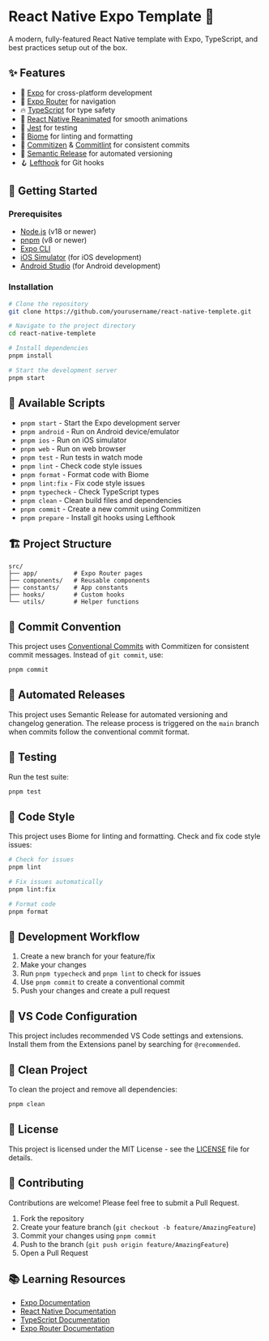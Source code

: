 # React Native Expo Template 📱

A modern, fully-featured React Native template with Expo, TypeScript, and best practices setup out of the box.

## ✨ Features

- 🚀 [Expo](https://expo.dev/) for cross-platform development
- 📱 [Expo Router](https://expo.github.io/router/docs/) for navigation
- 🔥 [TypeScript](https://www.typescriptlang.org/) for type safety
- 💅 [React Native Reanimated](https://docs.swmansion.com/react-native-reanimated/) for smooth animations
- 🧪 [Jest](https://jestjs.io/) for testing
- 🎯 [Biome](https://biomejs.dev/) for linting and formatting
- 📝 [Commitizen](https://commitizen-tools.github.io/commitizen/) & [Commitlint](https://commitlint.js.org/) for consistent commits
- 🔄 [Semantic Release](https://semantic-release.gitbook.io/) for automated versioning
- 🪝 [Lefthook](https://github.com/evilmartians/lefthook) for Git hooks

## 🚀 Getting Started

### Prerequisites

- [Node.js](https://nodejs.org/) (v18 or newer)
- [pnpm](https://pnpm.io/) (v8 or newer)
- [Expo CLI](https://docs.expo.dev/workflow/expo-cli/)
- [iOS Simulator](https://docs.expo.dev/workflow/ios-simulator/) (for iOS development)
- [Android Studio](https://docs.expo.dev/workflow/android-studio-emulator/) (for Android development)

### Installation

```bash
# Clone the repository
git clone https://github.com/yourusername/react-native-templete.git

# Navigate to the project directory
cd react-native-templete

# Install dependencies
pnpm install

# Start the development server
pnpm start
```

## 📜 Available Scripts

- `pnpm start` - Start the Expo development server
- `pnpm android` - Run on Android device/emulator
- `pnpm ios` - Run on iOS simulator
- `pnpm web` - Run on web browser
- `pnpm test` - Run tests in watch mode
- `pnpm lint` - Check code style issues
- `pnpm format` - Format code with Biome
- `pnpm lint:fix` - Fix code style issues
- `pnpm typecheck` - Check TypeScript types
- `pnpm clean` - Clean build files and dependencies
- `pnpm commit` - Create a new commit using Commitizen
- `pnpm prepare` - Install git hooks using Lefthook

## 🏗️ Project Structure

```
src/
├── app/          # Expo Router pages
├── components/   # Reusable components
├── constants/    # App constants
├── hooks/        # Custom hooks
└── utils/        # Helper functions
```

## 📝 Commit Convention

This project uses [Conventional Commits](https://www.conventionalcommits.org/) with Commitizen for consistent commit messages. Instead of `git commit`, use:

```bash
pnpm commit
```

## 🔄 Automated Releases

This project uses Semantic Release for automated versioning and changelog generation. The release process is triggered on the `main` branch when commits follow the conventional commit format.

## 🧪 Testing

Run the test suite:

```bash
pnpm test
```

## 🧹 Code Style

This project uses Biome for linting and formatting. Check and fix code style issues:

```bash
# Check for issues
pnpm lint

# Fix issues automatically
pnpm lint:fix

# Format code
pnpm format
```

## 📱 Development Workflow

1. Create a new branch for your feature/fix
2. Make your changes
3. Run `pnpm typecheck` and `pnpm lint` to check for issues
4. Use `pnpm commit` to create a conventional commit
5. Push your changes and create a pull request

## 🔧 VS Code Configuration

This project includes recommended VS Code settings and extensions. Install them from the Extensions panel by searching for `@recommended`.

## 🧹 Clean Project

To clean the project and remove all dependencies:

```bash
pnpm clean
```

## 📄 License

This project is licensed under the MIT License - see the [LICENSE](LICENSE) file for details.

## 🤝 Contributing

Contributions are welcome! Please feel free to submit a Pull Request.

1. Fork the repository
2. Create your feature branch (`git checkout -b feature/AmazingFeature`)
3. Commit your changes using `pnpm commit`
4. Push to the branch (`git push origin feature/AmazingFeature`)
5. Open a Pull Request

## 📚 Learning Resources

- [Expo Documentation](https://docs.expo.dev/)
- [React Native Documentation](https://reactnative.dev/docs/getting-started)
- [TypeScript Documentation](https://www.typescriptlang.org/docs/)
- [Expo Router Documentation](https://expo.github.io/router/docs/)